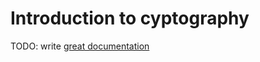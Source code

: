 # Introduction to cyptography

TODO: write [great documentation](http://jacobian.org/writing/what-to-write/)
